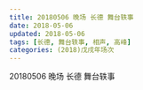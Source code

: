 ```yaml
---
title: 20180506 晚场 长德 舞台轶事
date: 2018-05-06
updated: 2018-05-06
tags: [长德, 舞台轶事, 相声, 高峰]
categories: (2018)戊戌年场次 
---
```

20180506 晚场 长德 舞台轶事

